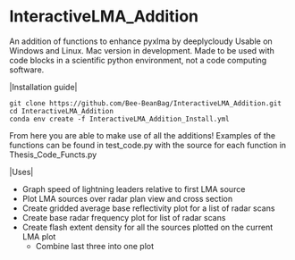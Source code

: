 # InteractiveLMA_Addition
An addition of functions to enhance pyxlma by deeplycloudy
Usable on Windows and Linux. Mac version in development.
Made to be used with code blocks in a scientific python environment, not a code computing software. 


|Installation guide|
```
git clone https://github.com/Bee-BeanBag/InteractiveLMA_Addition.git
cd InteractiveLMA_Addition
conda env create -f InteractiveLMA_Addition_Install.yml
```

From here you are able to make use of all the additions! Examples of the functions can be found in test_code.py with the source for each function in Thesis_Code_Functs.py

|Uses|
- Graph speed of lightning leaders relative to first LMA source
- Plot LMA sources over radar plan view and cross section
- Create gridded average base reflectivity plot for a list of radar scans
- Create base radar frequency plot for list of radar scans
- Create flash extent density for all the sources plotted on the current LMA plot
    - Combine last three into one plot 
